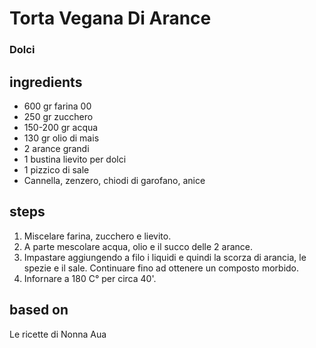 



# Torta Vegana Di Arance
  
### Dolci
## ingredients
  
* 600 gr farina 00  
* 250 gr zucchero  
* 150-200 gr acqua  
* 130 gr olio di mais  
* 2 arance grandi  
* 1 bustina lievito per dolci  
* 1 pizzico di sale  
* Cannella, zenzero, chiodi di garofano, anice
## steps
  
1. Miscelare farina, zucchero e lievito.   
1. A parte mescolare acqua, olio e il succo delle 2 arance.  
1. Impastare aggiungendo a filo i liquidi e quindi la scorza di arancia, le spezie e il sale. Continuare fino ad ottenere un composto morbido.  
1. Infornare a 180 C° per circa 40'.
## based on
  
Le ricette di Nonna Aua